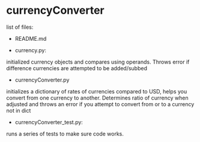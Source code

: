 # currencyConverter

list of files:

* README.md 

* currency.py: 

initialized currency objects and compares using operands. Throws error if difference currencies are attempted to be added/subbed

* currencyConverter.py 

initializes a dictionary of rates of currencies compared to USD, helps you convert from one currency to another. Determines ratio of currency when adjusted and throws an error if you attempt to convert from or to a currency not in dict

*  currencyConverter_test.py:

runs a series of tests to make sure code works.
